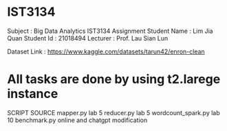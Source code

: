 # IST3134
Subject      : Big Data Analytics IST3134 Assignment
Student Name : Lim Jia Quan
Student Id   : 21018494
Lecturer     : Prof. Lau Sian Lun

Dataset Link : https://www.kaggle.com/datasets/tarun42/enron-clean

# All tasks are done by using t2.larege instance

SCRIPT                  SOURCE
mapper.py               lab 5
reducer.py              lab 5
wordcount_spark.py      lab 10
benchmark.py            online and chatgpt modification


